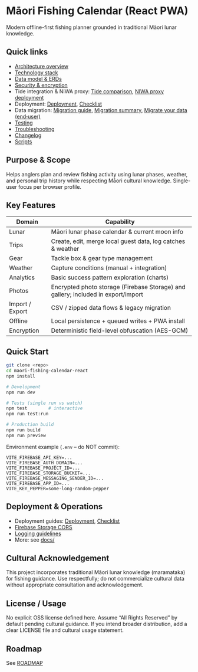 # Māori Fishing Calendar (React PWA)

Modern offline-first fishing planner grounded in traditional Māori lunar knowledge.

## Quick links

- [Architecture overview](docs/architecture/OVERVIEW.md)
- [Technology stack](docs/architecture/TECH_STACK.md)
- [Data model & ERDs](docs/architecture/DATA_MODEL.md)
- [Security & encryption](docs/security/SECURITY.md)
- Tide integration & NIWA proxy: [Tide comparison](docs/tide/TIDE_COMPARISON_ANALYSIS.md), [NIWA proxy deployment](docs/deployment/NIWA_PROXY_DEPLOYMENT.md)
- Deployment: [Deployment](docs/deployment/DEPLOYMENT.md), [Checklist](docs/deployment/DEPLOYMENT_CHECKLIST.md)
- Data migration: [Migration guide](docs/migration/MIGRATION_GUIDE.md), [Migration summary](docs/migration/MIGRATION_SUMMARY.md), [Migrate your data (end‑user)](docs/migration/MIGRATE_YOUR_DATA.md)
- [Testing](docs/ops/TESTING.md)
- [Troubleshooting](docs/ops/TROUBLESHOOTING.md)
- [Changelog](docs/ops/CHANGELOG.md)
- [Scripts](docs/ops/SCRIPTS.md)

## Purpose & Scope
Helps anglers plan and review fishing activity using lunar phases, weather, and personal trip history while respecting Māori cultural knowledge. Single-user focus per browser profile.

## Key Features
| Domain | Capability |
| ------ | ---------- |
| Lunar | Māori lunar phase calendar & current moon info |
| Trips | Create, edit, merge local guest data, log catches & weather |
| Gear  | Tackle box & gear type management |
| Weather | Capture conditions (manual + integration) |
| Analytics | Basic success pattern exploration (charts) |
| Photos | Encrypted photo storage (Firebase Storage) and gallery; included in export/import |
| Import / Export | CSV / zipped data flows & legacy migration |
| Offline | Local persistence + queued writes + PWA install |
| Encryption | Deterministic field-level obfuscation (AES-GCM) |

## Quick Start

```bash
git clone <repo>
cd maori-fishing-calendar-react
npm install

# Development
npm run dev

# Tests (single run vs watch)
npm test        # interactive
npm run test:run

# Production build
npm run build
npm run preview
```

Environment example (`.env` – do NOT commit):

```
VITE_FIREBASE_API_KEY=...
VITE_FIREBASE_AUTH_DOMAIN=...
VITE_FIREBASE_PROJECT_ID=...
VITE_FIREBASE_STORAGE_BUCKET=...
VITE_FIREBASE_MESSAGING_SENDER_ID=...
VITE_FIREBASE_APP_ID=...
VITE_KEY_PEPPER=some-long-random-pepper
```

## Deployment & Operations
- Deployment guides: [Deployment](docs/deployment/DEPLOYMENT.md), [Checklist](docs/deployment/DEPLOYMENT_CHECKLIST.md)
- [Firebase Storage CORS](docs/deployment/FIREBASE_STORAGE_CORS.md)
- [Logging guidelines](docs/logging/LOGGING_GUIDELINES.md)
- More: see [docs/](docs/)

## Cultural Acknowledgement
This project incorporates traditional Māori lunar knowledge (maramataka) for fishing guidance. Use respectfully; do not commercialize cultural data without appropriate consultation and acknowledgement.

## License / Usage
No explicit OSS license defined here. Assume “All Rights Reserved” by default pending cultural guidance. If you intend broader distribution, add a clear LICENSE file and cultural usage statement.

## Roadmap
See [ROADMAP](docs/architecture/ROADMAP.md)
